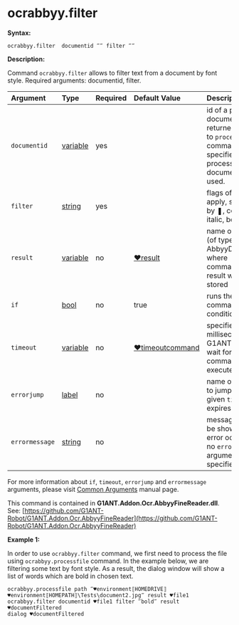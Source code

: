 # ocrabbyy.filter

**Syntax:**

```text
ocrabbyy.filter  documentid ‴‴ filter ‴‴
```

**Description:**

Command `ocrabbyy.filter` allows to filter text from a document by font style. Required arguments: documentid, filter.

| Argument | Type | Required | Default Value | Description |
| :--- | :--- | :--- | :--- | :--- |
| `documentid` | [variable](https://github.com/G1ANT-Robot/G1ANT.Manual/blob/master/G1ANT-Language/Special-Characters/variable.md) | yes |  | id of a processed document returned by a call to `processfile` command. If not specified, last processed document is used. |
| `filter` | [string](https://github.com/G1ANT-Robot/G1ANT.Manual/blob/master/G1ANT-Language/Structures/string.md) | yes |  | flags of filter to apply, separated by ❚, could be: italic, bold |
| `result` | [variable](https://github.com/G1ANT-Robot/G1ANT.Manual/blob/master/G1ANT-Language/Special-Characters/variable.md) | no | [♥result](https://github.com/G1ANT-Robot/G1ANT.Manual/blob/master/G1ANT-Language/Common-Arguments.md) | name of variable \(of type AbbyyDocument\) where command’s result will be stored |
| `if` | [bool](https://github.com/G1ANT-Robot/G1ANT.Manual/blob/master/G1ANT-Language/Structures/bool.md) | no | true | runs the command only if condition is true |
| `timeout` | [variable](https://github.com/G1ANT-Robot/G1ANT.Manual/blob/master/G1ANT-Language/Special-Characters/variable.md) | no | [♥timeoutcommand](https://github.com/G1ANT-Robot/G1ANT.Manual/blob/master/G1ANT-Language/Variables/Special-Variables.md) | specifies time in milliseconds for G1ANT.Robot to wait for the command to be executed |
| `errorjump` | [label](https://github.com/G1ANT-Robot/G1ANT.Manual/blob/master/G1ANT-Language/Structures/label.md) | no |  | name of the label to jump to if given `timeout` expires |
| `errormessage` | [string](https://github.com/G1ANT-Robot/G1ANT.Manual/blob/master/G1ANT-Language/Structures/string.md) | no |  | message that will be shown in case error occurs and no `errorjump` argument is specified |

For more information about `if`, `timeout`, `errorjump` and `errormessage` arguments, please visit [Common Arguments](https://github.com/G1ANT-Robot/G1ANT.Manual/blob/master/G1ANT-Language/Common-Arguments.md) manual page.

This command is contained in **G1ANT.Addon.Ocr.AbbyyFineReader.dll**. See: [https://github.com/G1ANT-Robot/G1ANT.Addon.Ocr.AbbyyFineReader](https://github.com/G1ANT-Robot/G1ANT.Addon.Ocr.AbbyyFineReader)

**Example 1:**

In order to use `ocrabbyy.filter` command, we first need to process the file using `ocrabbyy.processfile` command. In the example below, we are filtering some text by font style. As a result, the dialog window will show a list of words which are bold in chosen text.

```text
ocrabbyy.processfile path ‴♥environment⟦HOMEDRIVE⟧♥environment⟦HOMEPATH⟧\Tests\document2.jpg‴ result ♥file1
ocrabbyy.filter documentid ♥file1 filter ‴bold‴ result ♥documentFiltered
dialog ♥documentFiltered
```


